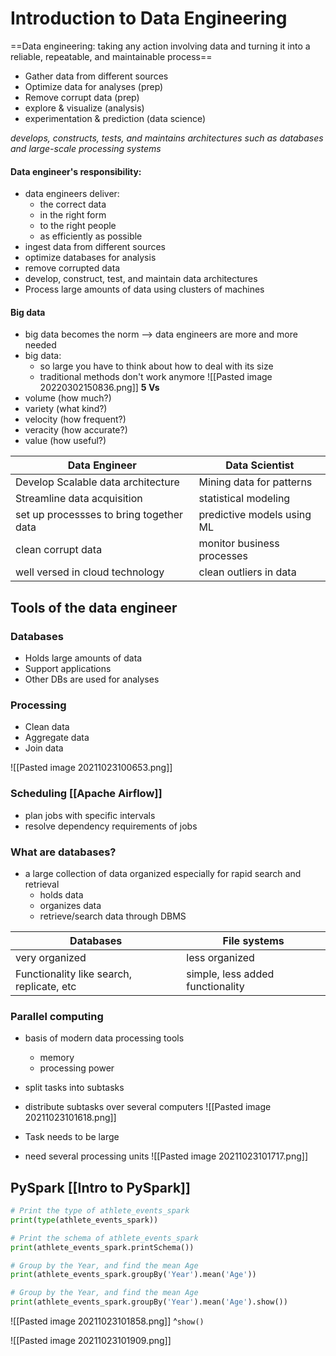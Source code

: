 # Introduction to Data Engineering
==Data engineering: taking any action involving data and turning it into a reliable, repeatable, and maintainable process==
-   Gather data from different sources
-   Optimize data for analyses (prep)
-   Remove corrupt data (prep)
-   explore & visualize (analysis)
-   experimentation & prediction (data science)

*develops, constructs, tests, and maintains architectures such as databases and large-scale processing systems*
#### Data engineer's responsibility:
- data engineers deliver:
  - the correct data
  - in the right form
  - to the right people
  - as efficiently as possible
- ingest data from different sources
- optimize databases for analysis
- remove corrupted data
- develop, construct, test, and maintain data architectures
-  Process large amounts of data using clusters of machines

  #### Big data
  - big data becomes the norm --> data engineers are more and more needed
  - big data:
    - so large you have to think about how to deal with its size
    - traditional methods don't work anymore
![[Pasted image 20220302150836.png]]
**5 Vs**
- volume (how much?)
- variety (what kind?)
- velocity (how frequent?)
- veracity (how accurate?)
- value (how useful?)


| Data Engineer                            | Data Scientist             |
| ---------------------------------------- | -------------------------- |
| Develop Scalable data architecture       | Mining data for patterns   |
| Streamline data acquisition              | statistical modeling       |
| set up processses to bring together data | predictive models using ML |
| clean corrupt data                       | monitor business processes |
| well versed in cloud technology          | clean outliers in data     |

## Tools of the data engineer
###   Databases
-   Holds large amounts of data
-   Support applications
-   Other DBs are used for analyses

###  Processing
-   Clean data
-   Aggregate data
-   Join data

![[Pasted image 20211023100653.png]]

### Scheduling [[Apache Airflow]]
- plan jobs with specific intervals
- resolve dependency requirements of jobs

### What are databases?
- a large collection of data organized especially for rapid search and retrieval
    - holds data
    - organizes data
    - retrieve/search data through DBMS

| Databases                                 | File systems                     |
| ----------------------------------------- | -------------------------------- |
| very organized                            | less organized                   |
| Functionality like search, replicate, etc | simple, less added functionality |

### Parallel computing
- basis of modern data processing tools
    - memory
    - processing power
- split tasks into subtasks
- distribute subtasks over several computers
![[Pasted image 20211023101618.png]]

- Task needs to be large
- need several processing units
![[Pasted image 20211023101717.png]]

## PySpark [[Intro to PySpark]]
```python
# Print the type of athlete_events_spark
print(type(athlete_events_spark))

# Print the schema of athlete_events_spark
print(athlete_events_spark.printSchema())

# Group by the Year, and find the mean Age
print(athlete_events_spark.groupBy('Year').mean('Age'))

# Group by the Year, and find the mean Age
print(athlete_events_spark.groupBy('Year').mean('Age').show())
```

![[Pasted image 20211023101858.png]]
^`show()`

![[Pasted image 20211023101909.png]]

